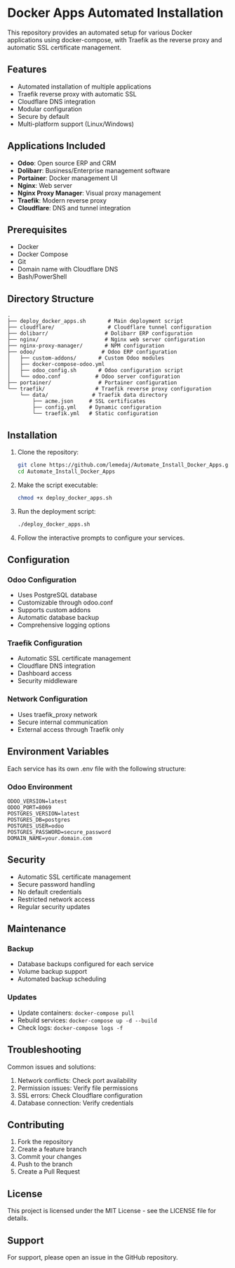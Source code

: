 # Docker Apps Automated Installation

This repository provides an automated setup for various Docker applications using docker-compose, with Traefik as the reverse proxy and automatic SSL certificate management.

## Features

- Automated installation of multiple applications
- Traefik reverse proxy with automatic SSL
- Cloudflare DNS integration
- Modular configuration
- Secure by default
- Multi-platform support (Linux/Windows)

## Applications Included

- **Odoo**: Open source ERP and CRM
- **Dolibarr**: Business/Enterprise management software
- **Portainer**: Docker management UI
- **Nginx**: Web server
- **Nginx Proxy Manager**: Visual proxy management
- **Traefik**: Modern reverse proxy
- **Cloudflare**: DNS and tunnel integration

## Prerequisites

- Docker
- Docker Compose
- Git
- Domain name with Cloudflare DNS
- Bash/PowerShell

## Directory Structure

```
.
├── deploy_docker_apps.sh       # Main deployment script
├── cloudflare/                 # Cloudflare tunnel configuration
├── dolibarr/                  # Dolibarr ERP configuration
├── nginx/                     # Nginx web server configuration
├── nginx-proxy-manager/       # NPM configuration
├── odoo/                     # Odoo ERP configuration
│   ├── custom-addons/       # Custom Odoo modules
│   ├── docker-compose-odoo.yml
│   ├── odoo_config.sh       # Odoo configuration script
│   └── odoo.conf           # Odoo server configuration
├── portainer/               # Portainer configuration
└── traefik/                # Traefik reverse proxy configuration
    └── data/              # Traefik data directory
        ├── acme.json     # SSL certificates
        ├── config.yml    # Dynamic configuration
        └── traefik.yml   # Static configuration
```

## Installation

1. Clone the repository:
   ```bash
   git clone https://github.com/lemedaj/Automate_Install_Docker_Apps.git
   cd Automate_Install_Docker_Apps
   ```

2. Make the script executable:
   ```bash
   chmod +x deploy_docker_apps.sh
   ```

3. Run the deployment script:
   ```bash
   ./deploy_docker_apps.sh
   ```

4. Follow the interactive prompts to configure your services.

## Configuration

### Odoo Configuration
- Uses PostgreSQL database
- Customizable through odoo.conf
- Supports custom addons
- Automatic database backup
- Comprehensive logging options

### Traefik Configuration
- Automatic SSL certificate management
- Cloudflare DNS integration
- Dashboard access
- Security middleware

### Network Configuration
- Uses traefik_proxy network
- Secure internal communication
- External access through Traefik only

## Environment Variables

Each service has its own .env file with the following structure:

### Odoo Environment
```properties
ODOO_VERSION=latest
ODOO_PORT=8069
POSTGRES_VERSION=latest
POSTGRES_DB=postgres
POSTGRES_USER=odoo
POSTGRES_PASSWORD=secure_password
DOMAIN_NAME=your.domain.com
```

## Security

- Automatic SSL certificate management
- Secure password handling
- No default credentials
- Restricted network access
- Regular security updates

## Maintenance

### Backup
- Database backups configured for each service
- Volume backup support
- Automated backup scheduling

### Updates
- Update containers: `docker-compose pull`
- Rebuild services: `docker-compose up -d --build`
- Check logs: `docker-compose logs -f`

## Troubleshooting

Common issues and solutions:
1. Network conflicts: Check port availability
2. Permission issues: Verify file permissions
3. SSL errors: Check Cloudflare configuration
4. Database connection: Verify credentials

## Contributing

1. Fork the repository
2. Create a feature branch
3. Commit your changes
4. Push to the branch
5. Create a Pull Request

## License

This project is licensed under the MIT License - see the LICENSE file for details.

## Support

For support, please open an issue in the GitHub repository.
